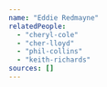 ```yaml
---
name: "Eddie Redmayne"
relatedPeople:
  - "cheryl-cole"
  - "cher-lloyd"
  - "phil-collins"
  - "keith-richards"
sources: []
---
```


